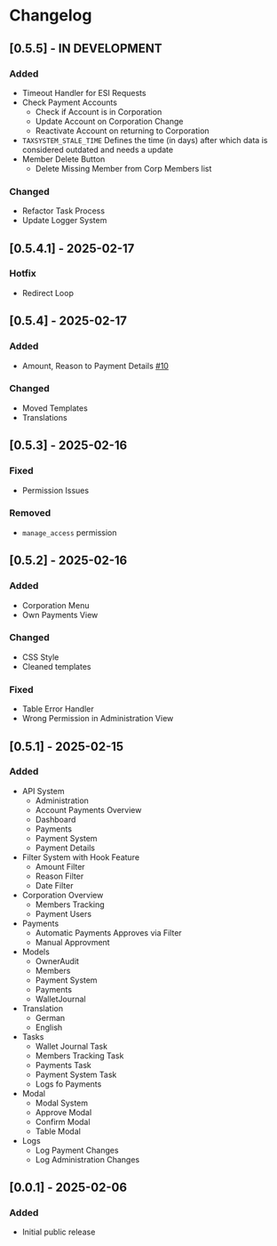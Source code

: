 # Changelog

## [0.5.5] - IN DEVELOPMENT

### Added

- Timeout Handler for ESI Requests
- Check Payment Accounts
  - Check if Account is in Corporation
  - Update Account on Corporation Change
  - Reactivate Account on returning to Corporation
- `TAXSYSTEM_STALE_TIME` Defines the time (in days) after which data is considered outdated and needs a update
- Member Delete Button
  - Delete Missing Member from Corp Members list

### Changed

- Refactor Task Process
- Update Logger System

## [0.5.4.1] - 2025-02-17

### Hotfix

- Redirect Loop

## [0.5.4] - 2025-02-17

### Added

- Amount, Reason to Payment Details [#10](https://github.com/Geuthur/aa-taxsystem/issues/10)

### Changed

- Moved Templates
- Translations

## [0.5.3] - 2025-02-16

### Fixed

- Permission Issues

### Removed

- `manage_access` permission

## [0.5.2] - 2025-02-16

### Added

- Corporation Menu
- Own Payments View

### Changed

- CSS Style
- Cleaned templates

### Fixed

- Table Error Handler
- Wrong Permission in Administration View

## [0.5.1] - 2025-02-15

### Added

- API System
  - Administration
  - Account Payments Overview
  - Dashboard
  - Payments
  - Payment System
  - Payment Details
- Filter System with Hook Feature
  - Amount Filter
  - Reason Filter
  - Date Filter
- Corporation Overview
  - Members Tracking
  - Payment Users
- Payments
  - Automatic Payments Approves via Filter
  - Manual Approvment
- Models
  - OwnerAudit
  - Members
  - Payment System
  - Payments
  - WalletJournal
- Translation
  - German
  - English
- Tasks
  - Wallet Journal Task
  - Members Tracking Task
  - Payments Task
  - Payment System Task
  - Logs fo Payments
- Modal
  - Modal System
  - Approve Modal
  - Confirm Modal
  - Table Modal
- Logs
  - Log Payment Changes
  - Log Administration Changes

## [0.0.1] - 2025-02-06

### Added

- Initial public release

